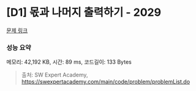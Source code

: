 # [D1] 몫과 나머지 출력하기 - 2029 

[문제 링크](https://swexpertacademy.com/main/code/problem/problemDetail.do?contestProbId=AV5QGNvKAtEDFAUq) 

### 성능 요약

메모리: 42,192 KB, 시간: 89 ms, 코드길이: 133 Bytes



> 출처: SW Expert Academy, https://swexpertacademy.com/main/code/problem/problemList.do